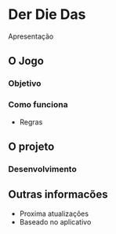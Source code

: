 # Der Die Das

Apresentação


## O Jogo

### Objetivo

### Como funciona

- Regras

## O projeto

### Desenvolvimento

## Outras informacões

- Proxima atualizações
- Baseado no aplicativo

